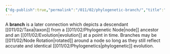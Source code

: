 ```yaml
---
{"dg-publish":true,"permalink":"/011/02/phylogenetic-branch/","title":"Phylogenetic Branch","tags":["BIOL422"],"noteIcon":"1","created":"2024-09-26T13:45:04.113-07:00","updated":"2024-09-26T15:22:50.715-07:00"}
---
```


A **branch** is a later connection which depicts a descendant [[011/02/Taxa\|taxon]] from a [[011/02/Phylogenetic Node\|node]] ancestor and an [[011/02/Evolution\|evolution]] at a point in time. Branches may be [[011/02/Node Rotation\|rotated]] around a node so long as they still reflect accurate and identical [[011/02/Phylogenetics\|phylogenetic]] evolution.